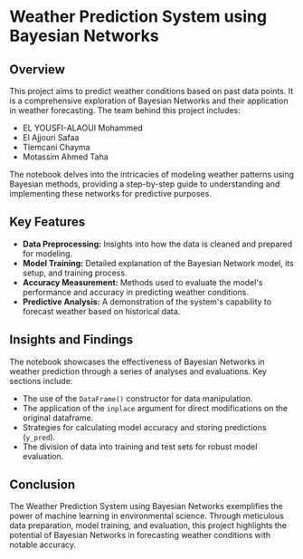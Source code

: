 # Weather Prediction System using Bayesian Networks

## Overview
This project aims to predict weather conditions based on past data points. It is a comprehensive exploration of Bayesian Networks and their application in weather forecasting. The team behind this project includes:

- EL YOUSFI-ALAOUI Mohammed
- El Ajjouri Safaa
- Tlemcani Chayma
- Motassim Ahmed Taha

The notebook delves into the intricacies of modeling weather patterns using Bayesian methods, providing a step-by-step guide to understanding and implementing these networks for predictive purposes.

## Key Features
- **Data Preprocessing:** Insights into how the data is cleaned and prepared for modeling.
- **Model Training:** Detailed explanation of the Bayesian Network model, its setup, and training process.
- **Accuracy Measurement:** Methods used to evaluate the model's performance and accuracy in predicting weather conditions.
- **Predictive Analysis:** A demonstration of the system's capability to forecast weather based on historical data.

## Insights and Findings
The notebook showcases the effectiveness of Bayesian Networks in weather prediction through a series of analyses and evaluations. Key sections include:
- The use of the `DataFrame()` constructor for data manipulation.
- The application of the `inplace` argument for direct modifications on the original dataframe.
- Strategies for calculating model accuracy and storing predictions (`y_pred`).
- The division of data into training and test sets for robust model evaluation.

## Conclusion
The Weather Prediction System using Bayesian Networks exemplifies the power of machine learning in environmental science. Through meticulous data preparation, model training, and evaluation, this project highlights the potential of Bayesian Networks in forecasting weather conditions with notable accuracy.
